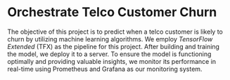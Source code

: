 # Orchestrate Telco Customer Churn
The objective of this project is to predict when a telco customer is likely to churn by utilizing machine learning algorithms. We employ _TensorFlow Extended_ (TFX) as the pipeline for this project. After building and training the model, we deploy it to a server. To ensure the model is functioning optimally and providing valuable insights, we monitor its performance in real-time using Prometheus and Grafana as our monitoring system.